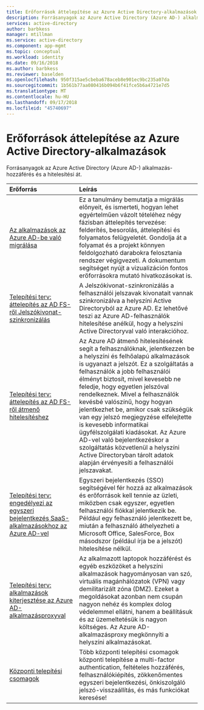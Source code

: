 ```yaml
---
title: Erőforrások áttelepítése az Azure Active Directory-alkalmazások |} A Microsoft Docs
description: Forrásanyagok az Azure Active Directory (Azure AD-) alkalmazás-hozzáférés és a hitelesítési át.
services: active-directory
author: barbkess
manager: mtillman
ms.service: active-directory
ms.component: app-mgmt
ms.topic: conceptual
ms.workload: identity
ms.date: 09/16/2018
ms.author: barbkess
ms.reviewer: baselden
ms.openlocfilehash: 950f315ae5cbeba678aceb8e901ec9bc235a07da
ms.sourcegitcommit: 1b561b77aa080416b094b6f41fce5b6a4721e7d5
ms.translationtype: MT
ms.contentlocale: hu-HU
ms.lasthandoff: 09/17/2018
ms.locfileid: "45740697"
---
```

# <a name="resources-for-migrating-applications-to-azure-active-directory"></a>Erőforrások áttelepítése az Azure Active Directory-alkalmazások

Forrásanyagok az Azure Active Directory (Azure AD-) alkalmazás-hozzáférés és a hitelesítési át. 

| Erőforrás  | Leírás  |
|:-----------|:-------------|
|[Az alkalmazások az Azure AD-be való migrálása](https://aka.ms/migrateapps/whitepaper) | Ez a tanulmány bemutatja a migrálás előnyeit, és ismerteti, hogyan lehet egyértelműen vázolt tételéhez négy fázisban áttelepítés tervezése: felderítés, besorolás, áttelepítési és folyamatos felügyeletét. Gondolja át a folyamat és a projekt könnyen feldolgozható darabokra felosztania rendszer végigvezeti. A dokumentum segítséget nyújt a vizualizáción fontos erőforrásokra mutató hivatkozásokat is. |
| [Telepítési terv: áttelepítés az AD FS-ről Jelszókivonat-szinkronizálás](https://aka.ms/ADFSTOPHSDPDownload) | A Jelszókivonat-szinkronizálás a felhasználói jelszavak kivonatait vannak szinkronizálva a helyszíni Active Directoryból az Azure AD. Ez lehetővé teszi az Azure AD-felhasználók hitelesítése anélkül, hogy a helyszíni Active Directoryval való interakcióhoz.| 
| [Telepítési terv: áttelepítés az AD FS-ről átmenő hitelesítéshez](https://aka.ms/ADFSTOPTADPDownload)|Az Azure AD átmenő hitelesítésének segít a felhasználóknak, jelentkezzen be a helyszíni és felhőalapú alkalmazások is ugyanazt a jelszót. Ez a szolgáltatás a felhasználók a jobb felhasználói élményt biztosít, mivel kevesebb ne feledje, hogy egyetlen jelszóval rendelkeznek. Mivel a felhasználók kevésbé valószínű, hogy hogyan jelentkezhet be, amikor csak szükségük van egy jelszó megjegyzése elfelejtette is kevesebb informatikai ügyfélszolgálati kiadásokat. Az Azure AD-vel való bejelentkezéskor a szolgáltatás közvetlenül a helyszíni Active Directoryban tárolt adatok alapján érvényesíti a felhasználói jelszavakat.|
| [Telepítési terv: engedélyezi az egyszeri bejelentkezés SaaS-alkalmazásokhoz az Azure AD-vel](https://aka.ms/SSODPDownload) | Egyszeri bejelentkezés (SSO) segítségével fér hozzá az alkalmazások és erőforrások kell tennie az üzleti, miközben csak egyszer, egyetlen felhasználói fiókkal jelentkezik be. Például egy felhasználó jelentkezett be, miután a felhasználó áthelyezheti a Microsoft Office, SalesForce, Box másodszor (például írja be a jelszót) hitelesítése nélkül. 
| [Telepítési terv: alkalmazások kiterjesztése az Azure AD-alkalmazásproxyval](https://aka.ms/AppProxyDPDownload)| Az alkalmazott laptopok hozzáférést és egyéb eszközöket a helyszíni alkalmazások hagyományosan van szó, virtuális magánhálózatok (VPN) vagy demilitarizált zóna (DMZ). Ezeket a megoldásokat azonban nem csupán nagyon nehéz és komplex dolog védelemmel ellátni, hanem a beállításuk és az üzemeltetésük is nagyon költséges. Az Azure AD-alkalmazásproxy megkönnyíti a helyszíni alkalmazásokat. |
| [Központi telepítési csomagok](../fundamentals/active-directory-deployment-plans.md) | Több központi telepítési csomagok központi telepítése a multi-factor authentication, feltételes hozzáférés, felhasználókiépítés, zökkenőmentes egyszeri bejelentkezési, önkiszolgáló jelszó-visszaállítás, és más funkciókat keresése! |


